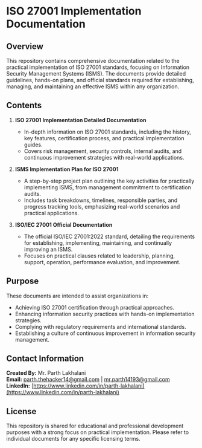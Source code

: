 # ISO 27001 Implementation Documentation

## Overview
This repository contains comprehensive documentation related to the practical implementation of ISO 27001 standards, focusing on Information Security Management Systems (ISMS). The documents provide detailed guidelines, hands-on plans, and official standards required for establishing, managing, and maintaining an effective ISMS within any organization.

## Contents
1. **ISO 27001 Implementation Detailed Documentation**  
   - In-depth information on ISO 27001 standards, including the history, key features, certification process, and practical implementation guides.  
   - Covers risk management, security controls, internal audits, and continuous improvement strategies with real-world applications.  

2. **ISMS Implementation Plan for ISO 27001**  
   - A step-by-step project plan outlining the key activities for practically implementing ISMS, from management commitment to certification audits.  
   - Includes task breakdowns, timelines, responsible parties, and progress tracking tools, emphasizing real-world scenarios and practical applications.

3. **ISO/IEC 27001 Official Documentation**  
   - The official ISO/IEC 27001:2022 standard, detailing the requirements for establishing, implementing, maintaining, and continually improving an ISMS.  
   - Focuses on practical clauses related to leadership, planning, support, operation, performance evaluation, and improvement.

## Purpose
These documents are intended to assist organizations in:
- Achieving ISO 27001 certification through practical approaches.
- Enhancing information security practices with hands-on implementation strategies.
- Complying with regulatory requirements and international standards.
- Establishing a culture of continuous improvement in information security management.

## Contact Information
**Created By:** Mr. Parth Lakhalani  
**Email:** [parth.thehacker14@gmail.com](mailto:parth.thehacker14@gmail.com) | [mr.parth14193@gmail.com](mailto:mr.parth14193@gmail.com)  
**LinkedIn:** [https://www.linkedin.com/in/parth-lakhalani](https://www.linkedin.com/in/parth-lakhalani)

## License
This repository is shared for educational and professional development purposes with a strong focus on practical implementation. Please refer to individual documents for any specific licensing terms.
